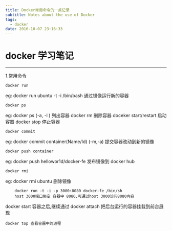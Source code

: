 ```yaml
---
title: Docker常用命令的一点记录
subtitle: Notes about the use of Docker 
tags:
  - docker
date: 2016-10-07 23:16:33
---
```



# docker 学习笔记
---
1.常用命令

    docker run


eg:  docker run ubuntu -t -i /bin/bash   通过镜像运行新的容器

    docker ps

eg:  docker ps (-a, -l )  列出容器  docker rm  删除容器  doceker start/restart  启动容器   docker stop 停止容器

    docker commit

eg:  docker commit container(Name/Id) (-m,-a)  提交容器改动到新的镜像

    docker push container

eg: docker push hellowor1d/docker-fe 发布镜像到  docker hub

    docker rmi

eg: docker rmi ubuntu 删除镜像
```
    docker run -t -i -p 3000:8080 docker-fe /bin/sh
    host 3000端口绑定 容器中 8080,可通过host 3000访问8080内容
```
docker start 容器之后,继续通过 docker attach 把后台运行的容器挂载到前台展现

    docker top 查看容器中的进程
